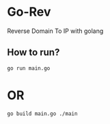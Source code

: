 # Go-Rev
Reverse Domain To IP with golang


## How to run?

``
go run main.go
``

# OR

``
go build main.go
./main
``
